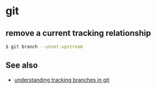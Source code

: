 # git

## remove a current tracking relationship
```sh
$ git branch --unset-upstream
```

## See also
- [understanding tracking branches in git](http://www.lornajane.net/posts/2014/understanding-tracking-branches-in-git)
